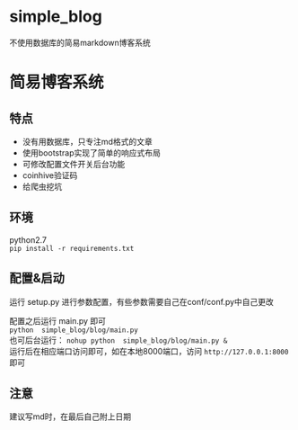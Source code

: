 # simple_blog
不使用数据库的简易markdown博客系统  

# 简易博客系统  

## 特点  
* 没有用数据库，只专注md格式的文章  
* 使用bootstrap实现了简单的响应式布局  
* 可修改配置文件开关后台功能  
* coinhive验证码  
* 给爬虫挖坑

## 环境  
python2.7  
`pip install -r requirements.txt`  

## 配置&启动  
运行 setup.py 进行参数配置，有些参数需要自己在conf/conf.py中自己更改  

配置之后运行 main.py 即可  
`python  simple_blog/blog/main.py`  
也可后台运行：
`nohup python  simple_blog/blog/main.py &`   
运行后在相应端口访问即可，如在本地8000端口，访问 `http://127.0.0.1:8000`即可  

## 注意
建议写md时，在最后自己附上日期  